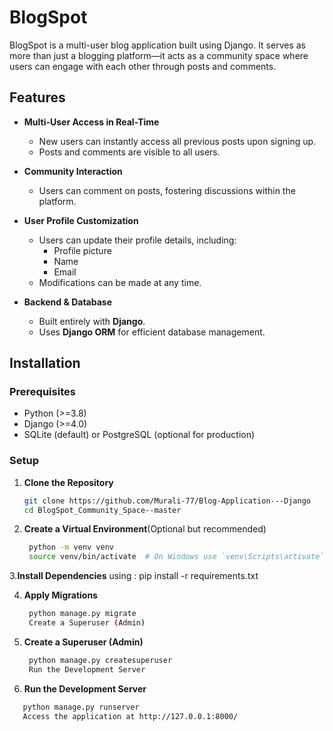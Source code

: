 # BlogSpot

BlogSpot is a multi-user blog application built using Django. It serves as more than just a blogging platform—it acts as a community space where users can engage with each other through posts and comments.

## Features

- **Multi-User Access in Real-Time**  
  - New users can instantly access all previous posts upon signing up.
  - Posts and comments are visible to all users.

- **Community Interaction**  
  - Users can comment on posts, fostering discussions within the platform.

- **User Profile Customization**  
  - Users can update their profile details, including:
    - Profile picture
    - Name
    - Email  
  - Modifications can be made at any time.

- **Backend & Database**  
  - Built entirely with **Django**.
  - Uses **Django ORM** for efficient database management.

## Installation

### Prerequisites
- Python (>=3.8)
- Django (>=4.0)
- SQLite (default) or PostgreSQL (optional for production)

### Setup

1. **Clone the Repository**
   ```sh
   git clone https://github.com/Murali-77/Blog-Application---Django
   cd BlogSpot_Community_Space--master

2. **Create a Virtual Environment**(Optional but recommended)
   ```sh
    python -m venv venv
    source venv/bin/activate  # On Windows use `venv\Scripts\activate`


3.**Install Dependencies** using : pip install -r requirements.txt

4. **Apply Migrations**
   ```sh
    python manage.py migrate
    Create a Superuser (Admin)

6. **Create a Superuser (Admin)**
   ```sh
    python manage.py createsuperuser
    Run the Development Server

7. **Run the Development Server**
 ```sh
    python manage.py runserver
    Access the application at http://127.0.0.1:8000/
